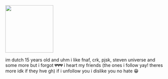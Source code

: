 <a href="https://github.com/kittinan/spotify-github-profile">
  <img src="https://spotify-github-profile.kittinanx.com/api/view?uid=31iqdhgkkor3xz6e424ojw2xxlaa&cover_image=true&theme=default&show_offline=true&background_color=0e1116&interchange=false&bar_color=e41111" width="150">
</a>

im dutch 
15 years old and uhm i like fnaf, crk, pjsk, steven universe and some more but i forgot 💔💔💔
i heart my friends (the ones i follow yay! theres more idk if they hve gh)
if i unfollow you i dislike you no hate 😁
